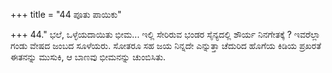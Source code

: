 +++
title = "44 ಪೂತು ಪಾಯಿಕು"

+++
44." ಭಲೆ, ಒಳ್ಳೆಯದಾಯಿತು ಭೀಮ... ಇಲ್ಲಿ ಸೇರಿರುವ ಭಂಡರ ಸೈನ್ಯದಲ್ಲಿ ಶೌರ್ಯ ನಿನಗೇತಕ್ಕೆ ? ಇವರೆಲ್ಲಾ ಗಂಡು ವೇಷದ ಜಂಬದ ಸೂಳೆಯರು. ಸೋತರೂ ಸಹ ಜಯ ನಿನ್ನದೇ ಎನ್ನುತ್ತಾ ಚೆದುರಿದ ಹೊಗೆಯ ಕಿಡಿಯ ಪ್ರಖರತೆ ಈತನನ್ನು ಮುಸುಕಿ, ಆ ಬಾಣವು ಭೀಮನನ್ನು ಚುಂಬಿಸಿತು.